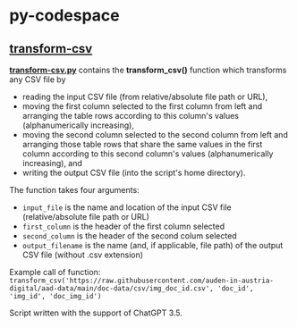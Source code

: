 # py-codespace

## [transform-csv](transform-csv)

[**transform-csv.py**](transform_csv/transform_csv.py) contains the **transform_csv()** function which transforms any CSV file by
- reading the input CSV file (from relative/absolute file path or URL),
- moving the first column selected to the first column from left and arranging the table rows according to this column's values (alphanumerically increasing),
- moving the second column selected to the second column from left and arranging those table rows that share the same values in the first column according to this second column's values (alphanumerically increasing), and
- writing the output CSV file (into the script's home directory).

The function takes four arguments:
- `input_file` is the name and location of the input CSV file (relative/absolute file path or URL)
- `first_column` is the header of the first column selected
- `second_column` is the header of the second colum selected
- `output_filename` is the name (and, if applicable, file path) of the output CSV file (without .csv extension)

Example call of function: `transform_csv('https://raw.githubusercontent.com/auden-in-austria-digital/aad-data/main/doc-data/csv/img_doc_id.csv', 'doc_id', 'img_id', 'doc_img_id')`

Script written with the support of ChatGPT 3.5.